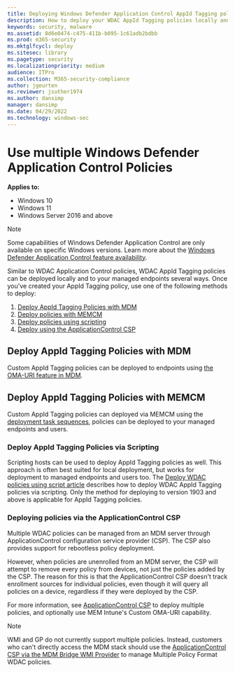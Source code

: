 ```yaml
---
title: Deploying Windows Defender Application Control AppId Tagging policies (Windows)
description: How to deploy your WDAC AppId Tagging policies locally and globally within your managed environment
keywords: security, malware
ms.assetid: 8d6e0474-c475-411b-b095-1c61adb2bdbb
ms.prod: m365-security
ms.mktglfcycl: deploy
ms.sitesec: library
ms.pagetype: security
ms.localizationpriority: medium
audience: ITPro
ms.collection: M365-security-compliance
author: jgeurten
ms.reviewer: jsuther1974
ms.author: dansimp
manager: dansimp
ms.date: 04/29/2022
ms.technology: windows-sec
---
```


# Use multiple Windows Defender Application Control Policies

**Applies to:**

-   Windows 10
-   Windows 11
-   Windows Server 2016 and above

> [!NOTE]
> Some capabilities of Windows Defender Application Control are only available on specific Windows versions. Learn more about the [Windows Defender Application Control feature availability](../feature-availability.md).

Similar to WDAC Application Control policies, WDAC AppId Tagging policies can be deployed locally and to your managed endpoints several ways. Once you've created your AppId Tagging policy, use one of the following methods to deploy:

1. [Deploy AppId Tagging Policies with MDM](#deploy-appid-tagging-policies-with-mdm)
1. [Deploy policies with MEMCM](#deploy-appid-tagging-policies-with-memcm)
1. [Deploy policies using scripting](#deploy-appid-tagging-policies-via-scripting)
1. [Deploy using the ApplicationControl CSP](#deploying-policies-via-the-applicationcontrol-csp)

## Deploy AppId Tagging Policies with MDM

Custom AppId Tagging policies can be deployed to endpoints using [the OMA-URI feature in MDM](../deploy-windows-defender-application-control-policies-using-intune.md#deploy-wdac-policies-with-custom-oma-uri). 

## Deploy AppId Tagging Policies with MEMCM

Custom AppId Tagging policies can deployed via MEMCM using the [deployment task sequences](/deployment/deploy-windows-defender-application-control-policies-with-memcm.md#deploy-custom-wdac-policies-using-packagesprograms-or-task-sequences), policies can be deployed to your managed endpoints and users. 

### Deploy AppId Tagging Policies via Scripting

Scripting hosts can be used to deploy AppId Tagging policies as well. This approach is often best suited for local deployment, but works for deployment to managed endpoints and users too. The [Deploy WDAC policies using script article](/deployment/deploy-wdac-policies-with-script.md) describes how to deploy WDAC AppId Tagging policies via scripting. Only the method for deploying to version 1903 and above is applicable for AppId Tagging policies. 

### Deploying policies via the ApplicationControl CSP

Multiple WDAC policies can be managed from an MDM server through ApplicationControl configuration service provider (CSP). The CSP also provides support for rebootless policy deployment.

However, when policies are unenrolled from an MDM server, the CSP will attempt to remove every policy from devices, not just the policies added by the CSP. The reason for this is that the ApplicationControl CSP doesn't track enrollment sources for individual policies, even though it will query all policies on a device, regardless if they were deployed by the CSP.

For more information, see [ApplicationControl CSP](/windows/client-management/mdm/applicationcontrol-csp) to deploy multiple policies, and optionally use MEM Intune's Custom OMA-URI capability.

> [!NOTE]
> WMI and GP do not currently support multiple policies. Instead, customers who can't directly access the MDM stack should use the [ApplicationControl CSP via the MDM Bridge WMI Provider](/windows/client-management/mdm/applicationcontrol-csp#powershell-and-wmi-bridge-usage-guidance) to manage Multiple Policy Format WDAC policies.